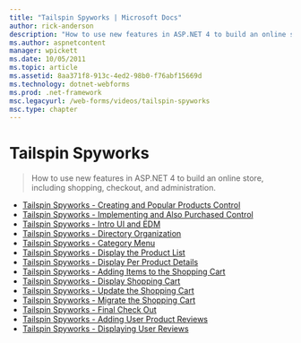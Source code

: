 ```yaml
---
title: "Tailspin Spyworks | Microsoft Docs"
author: rick-anderson
description: "How to use new features in ASP.NET 4 to build an online store, including shopping, checkout, and administration."
ms.author: aspnetcontent
manager: wpickett
ms.date: 10/05/2011
ms.topic: article
ms.assetid: 8aa371f8-913c-4ed2-98b0-f76abf15669d
ms.technology: dotnet-webforms
ms.prod: .net-framework
msc.legacyurl: /web-forms/videos/tailspin-spyworks
msc.type: chapter
---
```

Tailspin Spyworks
====================
> How to use new features in ASP.NET 4 to build an online store, including shopping, checkout, and administration.


- [Tailspin Spyworks - Creating and Popular Products Control](tailspin-spyworks-creating-and-using-the-popular-products-control.md)
- [Tailspin Spyworks - Implementing and Also Purchased Control](tailspin-spyworks-implementing-and-using-the-also-purchased-control.md)
- [Tailspin Spyworks - Intro UI and EDM](tailspin-spyworks-intro-ui-and-edm.md)
- [Tailspin Spyworks - Directory Organization](tailspin-spyworks-directory-organization.md)
- [Tailspin Spyworks - Category Menu](tailspin-spyworks-category-menu.md)
- [Tailspin Spyworks - Display the Product List](tailspin-spyworks-display-the-product-list.md)
- [Tailspin Spyworks - Display Per Product Details](tailspin-spyworks-display-per-product-details.md)
- [Tailspin Spyworks - Adding Items to the Shopping Cart](tailspin-spyworks-adding-items-to-the-shopping-cart.md)
- [Tailspin Spyworks - Display Shopping Cart](tailspin-spyworks-display-shopping-cart.md)
- [Tailspin Spyworks - Update the Shopping Cart](tailspin-spyworks-update-the-shopping-cart.md)
- [Tailspin Spyworks - Migrate the Shopping Cart](tailspin-spyworks-migrate-the-shopping-cart.md)
- [Tailspin Spyworks - Final Check Out](tailspin-spyworks-final-check-out.md)
- [Tailspin Spyworks - Adding User Product Reviews](tailspin-spyworks-adding-user-product-reviews.md)
- [Tailspin Spyworks - Displaying User Reviews](tailspin-spyworks-displaying-user-reviews.md)